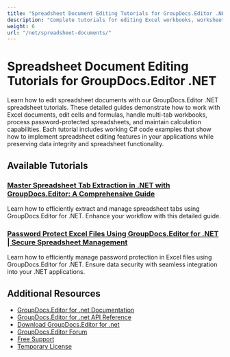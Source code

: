 ```yaml
---
title: "Spreadsheet Document Editing Tutorials for GroupDocs.Editor .NET"
description: "Complete tutorials for editing Excel workbooks, worksheets, formulas, and spreadsheet content using GroupDocs.Editor for .NET."
weight: 6
url: "/net/spreadsheet-documents/"
---
```


# Spreadsheet Document Editing Tutorials for GroupDocs.Editor .NET

Learn how to edit spreadsheet documents with our GroupDocs.Editor .NET spreadsheet tutorials. These detailed guides demonstrate how to work with Excel documents, edit cells and formulas, handle multi-tab workbooks, process password-protected spreadsheets, and maintain calculation capabilities. Each tutorial includes working C# code examples that show how to implement spreadsheet editing features in your applications while preserving data integrity and spreadsheet functionality.

## Available Tutorials

### [Master Spreadsheet Tab Extraction in .NET with GroupDocs.Editor&#58; A Comprehensive Guide](./mastering-spreadsheet-tab-extraction-dotnet-groupdocs-editor/)
Learn how to efficiently extract and manage spreadsheet tabs using GroupDocs.Editor for .NET. Enhance your workflow with this detailed guide.

### [Password Protect Excel Files Using GroupDocs.Editor for .NET | Secure Spreadsheet Management](./groupdocs-editor-net-password-excel-files/)
Learn how to efficiently manage password protection in Excel files using GroupDocs.Editor for .NET. Ensure data security with seamless integration into your .NET applications.

## Additional Resources

- [GroupDocs.Editor for .net Documentation](https://docs.groupdocs.com/editor/net/)
- [GroupDocs.Editor for .net API Reference](https://reference.groupdocs.com/editor/net/)
- [Download GroupDocs.Editor for .net](https://releases.groupdocs.com/editor/net/)
- [GroupDocs.Editor Forum](https://forum.groupdocs.com/c/editor)
- [Free Support](https://forum.groupdocs.com/)
- [Temporary License](https://purchase.groupdocs.com/temporary-license/)
